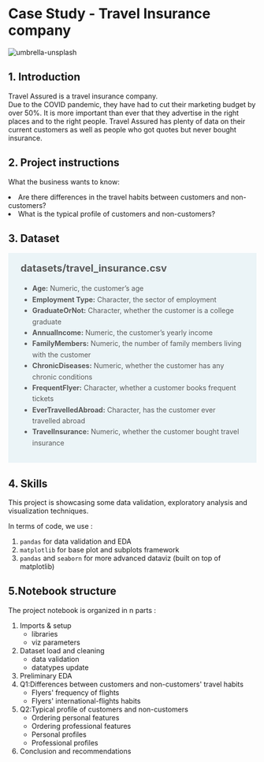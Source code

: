# Case Study - Travel Insurance company
![umbrella-unsplash](https://github.com/xaviermmi/capstone-projects/assets/122324304/12c47507-3fb5-4a03-a54f-e7155c807e4c)

## 1. Introduction
<p>Travel Assured is a travel insurance company. <br>
Due to the COVID pandemic, they have had to
cut their marketing budget by over 50%. It is more important than ever that they advertise in the right places and to the right people.
Travel Assured has plenty of data on their current customers as well as people who got quotes but never bought insurance.</p>

## 2. Project instructions
What the business wants to know:
<li>Are there differences in the travel habits between customers and non-customers?
<li>What is the typical profile of customers and non-customers?</li>

## 3. Dataset
<div style="background-color: #ebf4f7; color: #595959; text-align:left; vertical-align: middle; padding: 15px 25px 15px 25px; line-height: 1.6;">
    <div style="font-size:20px"><b>datasets/travel_insurance.csv</b></div>
<ul>
    <li><b>Age:</b> Numeric, the customer’s age</li>
    <li><b>Employment Type:</b> Character, the sector of employment</li>
    <li><b>GraduateOrNot:</b> Character, whether the customer is a college graduate</li>
    <li><b>AnnualIncome:</b> Numeric, the customer’s yearly income</li>
    <li><b>FamilyMembers:</b> Numeric, the number of family members living with the customer</li>
    <li><b>ChronicDiseases:</b> Numeric, whether the customer has any chronic conditions</li>
    <li><b>FrequentFlyer:</b> Character, whether a customer books frequent tickets</li>
    <li><b>EverTravelledAbroad:</b> Character, has the customer ever travelled abroad</li>
    <li><b>TravelInsurance:</b> Numeric, whether the customer bought travel insurance</li>
</ul>
    </div>
  
## 4. Skills
<p>This project is showcasing some data validation, exploratory analysis and visualization techniques.</p>
<p>In terms of code, we use :
<ol>
<li><code>pandas</code> for data validation and EDA
<li><code>matplotlib</code> for base plot and subplots framework
<li><code>pandas</code> and <code>seaborn</code> for more advanced dataviz (built on top of matplotlib)
</li></ol>
</p>

## 5.Notebook structure
The project notebook is organized in n parts :
<ol>
<li>Imports & setup
    <ul>
      <li>libraries
      <li>viz parameters</li>
    </ul>
<li>Dataset load and cleaning
    <ul>
      <li>data validation
      <li>datatypes update</li>
    </ul>
<li>Preliminary EDA
<li>Q1:Differences between customers and non-customers' travel habits
  <ul>
    <li>Flyers' frequency of flights
    <li>Flyers' international-flights habits</li>
  </ul>
<li>Q2:Typical profile of customers and non-customers
  <ul>
    <li>Ordering personal features
    <li>Ordering professional features
    <li>Personal profiles
    <li>Professional profiles</li></ul>
<li>Conclusion and recommendations
</li></ol>
